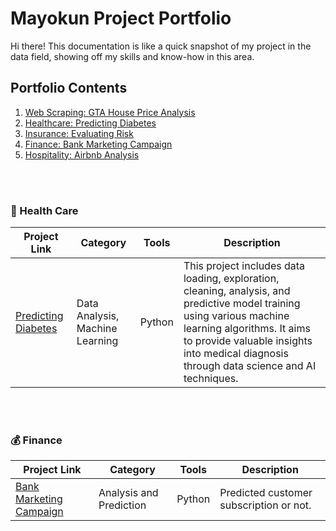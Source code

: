 # Mayokun Project Portfolio
Hi there! This documentation is like a quick snapshot of my project in the data field, showing off my skills and know-how in this area.

## Portfolio Contents
1. [Web Scraping: GTA House Price Analysis](#web_scrapping)
2. [Healthcare: Predicting Diabetes](#health_care)
3. [Insurance: Evaluating Risk](#insurance)
4. [Finance: Bank Marketing Campaign](#finance) 
5. [Hospitality: Airbnb Analysis](hospitality)

<br>
<br>

<a name="health_care"></a>
### 💊 Health Care
Project Link | Category | Tools | Description
---|---|---|---
[Predicting Diabetes](https://github.com/olumyk/predicting_diabetes.git) | Data Analysis, Machine Learning | Python |  This project includes data loading, exploration, cleaning, analysis, and predictive model training using various machine learning algorithms. It aims to provide valuable insights into medical diagnosis through data science and AI techniques.

<br>
<br>

<a name="finance"></a>
### 💰 Finance
Project Link | Category | Tools | Description 
---|---|---|---
[Bank Marketing Campaign](https://) | Analysis and Prediction | Python  | Predicted customer subscription or not.

<br>
<br>
